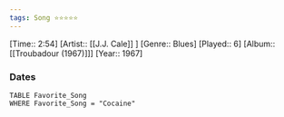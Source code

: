 ```yaml
---
tags: Song ⭐⭐⭐⭐⭐ 
---
```

[Time:: 2:54]
[Artist:: [[J.J. Cale]] ]
[Genre:: Blues]
[Played:: 6]
[Album:: [[Troubadour (1967)]]]
[Year:: 1967]
### Dates
````dataview
TABLE Favorite_Song
WHERE Favorite_Song = "Cocaine"
````